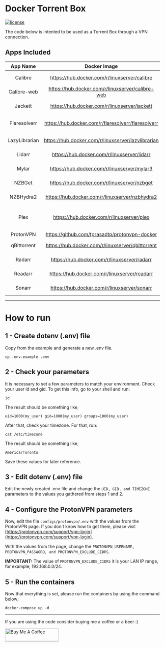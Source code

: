 # Docker Torrent Box

[![license](https://img.shields.io/github/license/ivan-pinatti/docker-torrent-box?style=plastic)](https://github.com/ivan-pinatti/docker-torrent-box/blob/master/LICENSE)

The code below is intented to be used as a Torrent Box through a VPN connection.


## Apps Included

|    App Name   |                    Docker Image                    |                     Function                     |
|:-------------:|:--------------------------------------------------:|:------------------------------------------------:|
|    Calibre    | https://hub.docker.com/r/linuxserver/calibre       |              eBooks Library Manager              |
|  Calibre-web  | https://hub.docker.com/r/linuxserver/calibre-web   |              eBooks Library Manager              |
|    Jackett    | https://hub.docker.com/r/linuxserver/jackett       |                Query Proxy Server                |
|  Flaresolverr | https://hub.docker.com/r/flaresolverr/flaresolverr |        Bypass to Cloudflare and DDoS-GUARD       |
| LazyLibrarian | https://hub.docker.com/r/linuxserver/lazylibrarian |               Books Tracker/Manager              |
|     Lidarr    | https://hub.docker.com/r/linuxserver/lidarr        |               Music Tracker/Manager              |
|     Mylar     | https://hub.docker.com/r/linuxserver/mylar3        |              Comics Tracker/Manager              |
|     NZBGet    | https://hub.docker.com/r/linuxserver/nzbget        |                 Usenet Downloader                |
|   NZBHydra2   | https://hub.docker.com/r/linuxserver/nzbhydra2     |          Meta Searcher for NZB indexers          |
|      Plex     | https://hub.docker.com/r/linuxserver/plex          | Movie/TV Shows/Music Library Manager and Player  |
|   ProtonVPN   | https://github.com/tprasadtp/protonvpn-docker      |                    VPN Gateway                   |
|  qBittorrent  | https://hub.docker.com/r/linuxserver/qbittorrent   |                Torrent Downloader                |
|     Radarr    | https://hub.docker.com/r/linuxserver/radarr        |              Movies Tracker/Manager              |
|    Readarr    | https://hub.docker.com/r/linuxserver/readarr       |              eBooks Tracker/Manager              |
|     Sonarr    | https://hub.docker.com/r/linuxserver/sonarr        |             TV Shows Tracker/Manager             |

---

# How to run

## 1 - Create dotenv (.env) file
Copy from the example and generate a new .env file.
```shell
cp .env.example .env
```

## 2 - Check your parameters
It is necessary to set a few parameters to match your environment.
Check your user id and gid. To get this info, go to your shell and run:
```shell
id
```

The result should be something like;
```shell
uid=1000(my_user) gid=1000(my_user) groups=1000(my_user)
```

After that, check your timezone. For that, run:
```shell
cat /etc/timezone
```

The result should be something like;
```shell
America/Toronto
```

Save these values for later reference.

## 3 - Edit dotenv (.env) file
Edit the newly created .env file and change the `UID, GID, and TIMEZONE` parameters to the values you gathered from steps 1 and 2.

## 4 - Configure the ProtonVPN parameters
Now, edit the file `configs/protonvpn/.env` with the values from the ProtonVPN page. If you don't know how to get them, please visit [https://protonvpn.com/support/vpn-login](https://protonvpn.com/support/vpn-login).

With the values from the page, change the `PROTONVPN_USERNAME, PROTONVPN_PASSWORD, and PROTONVPN_EXCLUDE_CIDRS`.

**IMPORTANT:** The value of `PROTONVPN_EXCLUDE_CIDRS` it is your LAN IP range, for example; 192.168.0.0/24.

## 5 - Run the containers
Now that everything is set, please run the containers by using the command below;
```shell
docker-compose up -d
```

---

If you are using the code consider buying me a coffee or a beer :)

<a href="https://www.buymeacoffee.com/ivan.pinatti" target="_blank"><img src="https://www.buymeacoffee.com/assets/img/custom_images/orange_img.png" alt="Buy Me A Coffee" style="height: 41px !important;width: 174px !important;box-shadow: 0px 3px 2px 0px rgba(190, 190, 190, 0.5) !important;-webkit-box-shadow: 0px 3px 2px 0px rgba(190, 190, 190, 0.5) !important;" ></a>
